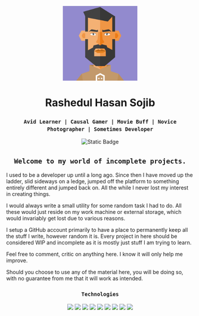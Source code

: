 <p align="center">
    <img width="200px" height="200px" src="https://github.com/rashedulhasansojib/rashedulhasansojib/blob/main/assets/avatar.png?raw=true" alt="Rashedul Hasan Sojib" />
</p>

<h1 align="center">Rashedul Hasan Sojib</h1>

<h3 align="center"><b><code>Avid Learner | Causal Gamer | Movie Buff | Novice Photographer | Sometimes Developer</code></b></h3>
<p align="center"><img height="30px" alt="Static Badge"  src="https://img.shields.io/badge/%E2%80%9CTell%20me%20and%20I%20forget.%20Teach%20me%20and%20I%20remember.%20Involve%20me%20and%20I%20learn.%E2%80%9D-blue?style=plastic"></p>


<h2 align="center" > <code>Welcome to my world of incomplete projects.</code></h2>


I used to be a developer up until a long ago. Since then I have moved up the ladder, slid sideways on a ledge, jumped off the platform to something entirely different and jumped back on. All the while I never lost my interest in creating things.

I would always write a small utility for some random task I had to do. All these would just reside on my work machine or external storage, which would invariably get lost due to various reasons.

I setup a GitHub account primarily to have a place to permanently keep all the stuff I write, however random it is. Every project in here should be considered WIP and incomplete as it is mostly just stuff I am trying to learn.

Feel free to comment, critic on anything here. I know it will only help me improve.

Should you choose to use any of the material here, you will be doing so, with no guarantee from me that it will work as intended.

<h3 align="center"><code>Technologies</code></h3>

<p align="center"><img  src="https://img.shields.io/badge/-Javascript-%23F7DF1E" width="66" /> <img  src="https://img.shields.io/badge/-Typescript-%233178C6" width="66" /> <img  src="https://img.shields.io/badge/-CSS-%231572B6" width="34" /> <img  src="https://img.shields.io/badge/-Tailwind-%2306B6D4" width="56" />  <img  src="https://img.shields.io/badge/-HTML-%23E34F26" width="43" /> <img  src="https://img.shields.io/badge/-React-%2361DAFB" width="43" /> <img  src="https://img.shields.io/badge/-Vue-%234FC08D" width="31" /> <img  src="https://img.shields.io/badge/-Firebase-%23FFCA28" width="59" /> <img  src="https://img.shields.io/badge/-Figma-%23F24E1E" width="44" /></p>
